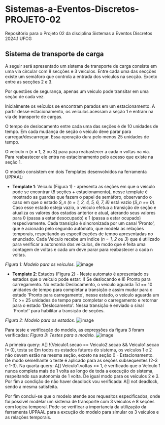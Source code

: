 # Sistemas-a-Eventos-Discretos-PROJETO-02
Repositório para o Projeto 02 da disciplina Sistemas a Eventos Discretos 2024.1 UFCG

## Sistema de transporte de carga

A seguir será apresentado um sistema de transporte de carga consiste em uma via circular com 8 secções e 3 veículos. Entre cada uma das secções existe um semáforo que controla a entrada dos veículos na secção. Exceto entre as secções 2 e 3.

Por questões de segurança, apenas um veículo pode transitar em uma seção de cada vez.

Inicialmente os veículos se encontram parados em um estacionamento. A partir desse estacionamento, os veículos acessam a seção 1 e entram na via de transporte de cargas.

O tempo de deslocamento entre cada uma das seções é de 10 unidades de tempo. Em cada mudança de seção o veículo deve parar para carregar/descarregar. Essa operação dura pelo menos 25 unidades de tempo.

O veículo n (n = 1, 2 ou 3) para para reabastecer a cada n voltas na via. Para reabastecer ele entra no estacionamento pelo acesso que existe na seção 1.

O modelo consistem em dois Templates desenvolvidos na ferramenta UPPAAL:
  * **Template 1**: Veiculo (Figura 1) - apresenta as seções em que o veículo pode se encontrar (8 seções + estacionamento), nesse template é mostrado as guardas que fazem o papel de       semáforo, observando o caso em que o estado _S_n (n = 1, 2, 4, 5, 6, 7, 8)_ está vazio (_S_n == 0_). Caso esse estado esteja vazio, o veiculo efetua a transição de seção e atualiza os valores dos estados anterior e atual, aterando seus valores para 0 (passa a estar desocupado) e 1 (passa a estar ocupado) respecivamente. 
Cada transição é sincronizada por um canal 'Pronto', que é acionado pelo segundo autômato, que modela as relações temporais, respeitando as especificações de tempo apresentadas no enunciado.
Cada Veiculo recebe um indice (_n = 1, 2 ou 3_) que é utilizado para verificar a autonomia dos veículos, de modo que é feita uma contagem de voltas e cada um deve parar para reabastecer a cada n voltas.

_Figura 1: Modelo para os veiculos._
![image](https://github.com/user-attachments/assets/6e2ab9a3-7036-40a3-aab9-39c21ae022e8)

* **Template 2**: Estados (Figura 2) - Neste automato é apresentado os estados que o veículo pode estar: I) Se deslocando e II) Pronto para carregamento.
No estado Deslocamento, o veiculo aguarda Td == 10 unidades de tempo para completar a transição e assim mudar para o estado 'Pronto para carregamento', nesse estado, o veiculo aguarda um Tc >= 25 unidades de tempo para completar o carregamento e retornar para o estado 'Deslocamento'. Nessa transição é enviado o sinal 'Pronto!' para habilitar a transição de seções.

_Figura 2: Modelo para os estados._
![image](https://github.com/user-attachments/assets/3583d52d-00d1-4d76-afe0-68f7f5075cad)

Para teste e verificação do modelo, as expressões da figura 3 foram verificadas: 
_Figura 3: Testes para o modelo._
![image](https://github.com/user-attachments/assets/ae4d1685-7cd0-4127-a78a-f92235017d10)

A primeira query:  A[] !(Veiculo1.secao == Veiculo2.secao && Veiculo1.secao != 0), testa se Em todos os estados futuros do sistema, os veículos 1 e 2 não devem estão na mesma seção, exceto na seção 0 - Estacionamento. De modo semelhante o teste é aplicado para as seções subsequentes (2-3 e 1-3).
Na quarta query: A[] Veiculo1.voltas <= 1, é verificado que o Veículo 1 nunca completa mais de 1 volta ao longo de toda a execução do sistema, respeitando sua autonomia de 1 volta. De igual modo para os veículos 2 e 3.
Por fim a condição de não haver deadlock vou verificada: A[] not deadlock, sendo a mesma satisfeita.

Por fim conclui-se que o modelo atende aos requesitos especificados, onde foi possivel modelar um sistema de transporte com 3 veículos e 8 seções com logica temporal. Pode-se verificar a importancia da utilização da ferramenta UPPAAL para a excução do modelo para simular os 3 veículos e as relações temporais.

